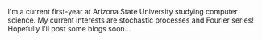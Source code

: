 I'm a current first-year at Arizona State University studying computer science. 
My current interests are stochastic processes and Fourier series! 
Hopefully I'll post some blogs soon...
